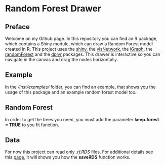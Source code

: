 # Random Forest Drawer

## Preface
Welcome on my Github page. In this repository you can find an R package, which
contains a Shiny module, which can draw a Random Forest model created in R.
This project uses the [shiny](https://shiny.rstudio.com/), the 
[visNetwork](http://datastorm-open.github.io/visNetwork/), the 
[iGraph](http://igraph.org/), the [randomForest](https://cran.r-project.org/web/packages/randomForest/index.html)
and the [dplyr](https://cran.r-project.org/web/packages/dplyr/vignettes/dplyr.html)
packages.
This drawer is interactive so you can navigate in the canvas and drag the nodes 
horizontally.

## Example
In the */inst/examples/* folder, you can find an example, that shows you
the usage of this package and an example random forest model too.

## Random Forest
In order to get the trees you need, you must add the parameter **keep.forest = TRUE**
to you fit function.

## Data
For now this project can read only *.rf.RDS* files. For additional details see this
[page](https://stats.stackexchange.com/questions/143943/applying-randomforest-algorithm-fit-on-new-data-without-recomputing-the-fit), it will shows you how the **saveRDS** function works.
